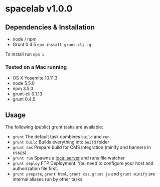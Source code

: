 spacelab v1.0.0
========

## Dependencies & Installation

* node / npm
* Grunt 0.4.5 `npm install grunt-cli -g`

To install run `npm i`

### Tested on a Mac running

* OS X Yosemite 10.11.3
* node 5.5.0
* npm 3.5.3
* grunt-cli 0.1.13
* grunt 0.4.5

## Usage

The following (public) grunt tasks are available:

* `grunt` The default task combines `build` and `run`
* `grunt build` Builds everything into `build` folder
* `grunt cms` Prepare build for CMS integration (minify and banners in css/js)
* `grunt run` Spawns a [local server](http://localhost:3000) and runs file watcher
* `grunt deploy` FTP Deployment. You need to configure your host and authorization file first.
* `grunt prepare`, `grunt html`, `grunt css`, `grunt js` and `grunt minify` are internal aliases run by other tasks
